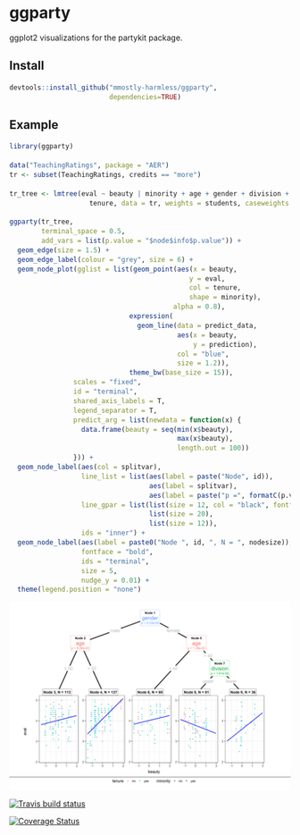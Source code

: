 ggparty
================

ggplot2 visualizations for the partykit package.

Install
-------

``` r
devtools::install_github("mmostly-harmless/ggparty", 
                         dependencies=TRUE)
```

Example
-------

``` r
library(ggparty)

data("TeachingRatings", package = "AER")
tr <- subset(TeachingRatings, credits == "more")

tr_tree <- lmtree(eval ~ beauty | minority + age + gender + division + native +
                    tenure, data = tr, weights = students, caseweights = FALSE)

ggparty(tr_tree,
        terminal_space = 0.5,
        add_vars = list(p.value = "$node$info$p.value")) +
  geom_edge(size = 1.5) +
  geom_edge_label(colour = "grey", size = 6) +
  geom_node_plot(gglist = list(geom_point(aes(x = beauty,
                                             y = eval,
                                             col = tenure,
                                             shape = minority),
                                         alpha = 0.8),
                              expression(
                                geom_line(data = predict_data,
                                          aes(x = beauty,
                                              y = prediction),
                                          col = "blue",
                                          size = 1.2)),
                              theme_bw(base_size = 15)),
                scales = "fixed",
                id = "terminal",
                shared_axis_labels = T,
                legend_separator = T,
                predict_arg = list(newdata = function(x) {
                  data.frame(beauty = seq(min(x$beauty),
                                          max(x$beauty),
                                          length.out = 100))
                })) +
  geom_node_label(aes(col = splitvar),
                  line_list = list(aes(label = paste("Node", id)),
                                   aes(label = splitvar),
                                   aes(label = paste("p =", formatC(p.value, format = "e", digits = 2)))),
                  line_gpar = list(list(size = 12, col = "black", fontface = "bold"),
                                   list(size = 20),
                                   list(size = 12)),
                  ids = "inner") +
  geom_node_label(aes(label = paste0("Node ", id, ", N = ", nodesize)),
                  fontface = "bold",
                  ids = "terminal",
                  size = 5, 
                  nudge_y = 0.01) +
  theme(legend.position = "none")
```

![](README_files/figure-markdown_github/unnamed-chunk-2-1.png)

[![Travis build status](https://travis-ci.org/mmostly-harmless/ggparty.svg?branch=master)](https://travis-ci.org/mmostly-harmless/ggparty)

[![Coverage Status](https://coveralls.io/repos/github/mmostly-harmless/ggparty/badge.svg?branch=master)](https://coveralls.io/github/mmostly-harmless/ggparty?branch=master)
